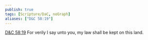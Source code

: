 ```yaml
---
publish: true
tags: [Scripture/DaC, noGraph]
aliases: ["D&C 58:19"]
---
```

[D&C 58:19](https://churchofjesuschrist.org/study/scriptures/dc-testament/dc/58?lang=eng&id=p19#p19) For verily I say unto you, my law shall be kept on this land.
